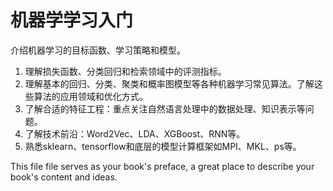 # 机器学学习入门

介绍机器学习的目标函数、学习策略和模型。

1. 理解损失函数、分类回归和检索领域中的评测指标。
2. 理解基本的回归、分类、聚类和概率图模型等各种机器学习常见算法。了解这些算法的应用领域和优化方式。
3. 了解合适的特征工程：重点关注自然语言处理中的数据处理、知识表示等问题。
4. 了解技术前沿：Word2Vec、LDA、XGBoost、RNN等。
5. 熟悉sklearn、tensorflow和底层的模型计算框架如MPI、MKL、ps等。

This file file serves as your book's preface, a great place to describe your book's content and ideas.

